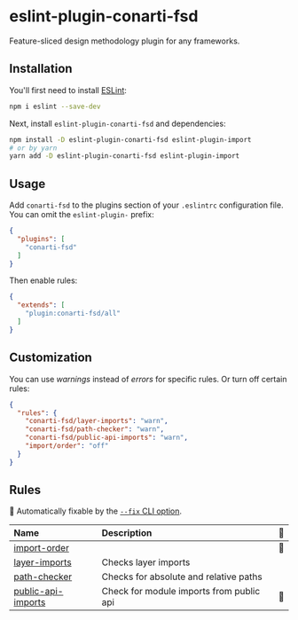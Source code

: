 # eslint-plugin-conarti-fsd

Feature-sliced design methodology plugin for any frameworks.

## Installation

You'll first need to install [ESLint](https://eslint.org/):

```sh
npm i eslint --save-dev
```

Next, install `eslint-plugin-conarti-fsd` and dependencies:

```sh
npm install -D eslint-plugin-conarti-fsd eslint-plugin-import
# or by yarn
yarn add -D eslint-plugin-conarti-fsd eslint-plugin-import
```

## Usage

Add `conarti-fsd` to the plugins section of your `.eslintrc` configuration file. You can omit the `eslint-plugin-`
prefix:

```json
{
  "plugins": [
    "conarti-fsd"
  ]
}
```

Then enable rules:

```json
{
  "extends": [
    "plugin:conarti-fsd/all"
  ]
}
```

## Customization

You can use _warnings_ instead of _errors_ for specific rules. Or turn off certain rules:

```json
{
  "rules": {
    "conarti-fsd/layer-imports": "warn",
    "conarti-fsd/path-checker": "warn",
    "conarti-fsd/public-api-imports": "warn",
    "import/order": "off"
  }
}
```

## Rules

<!-- begin auto-generated rules list -->

🔧 Automatically fixable by the [`--fix` CLI option](https://eslint.org/docs/user-guide/command-line-interface#--fix).

| Name | Description | 🔧 |
| :----------------------------------------------------- | :--------------------------------------- | :- |
| [import-order](docs/rules/import-order.md)             | | 🔧 |
| [layer-imports](docs/rules/layer-imports.md)           | Checks layer imports | |
| [path-checker](docs/rules/path-checker.md)             | Checks for absolute and relative paths | |
| [public-api-imports](docs/rules/public-api-imports.md) | Check for module imports from public api | 🔧 |

<!-- end auto-generated rules list -->


